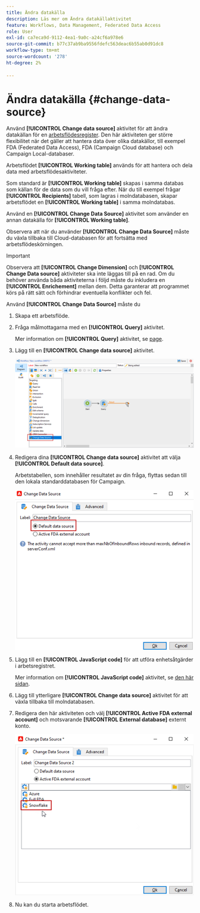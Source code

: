 ```yaml
---
title: Ändra datakälla
description: Läs mer om Ändra datakällaktivitet
feature: Workflows, Data Management, Federated Data Access
role: User
exl-id: ca7eca9d-9112-4ea1-9a0c-a24cf6a978e6
source-git-commit: b77c37ab9ba9556fdefc563deac6b55ab0d91dc8
workflow-type: tm+mt
source-wordcount: '278'
ht-degree: 2%

---
```


# Ändra datakälla {#change-data-source}

Använd **[!UICONTROL Change data source]** aktivitet för att ändra datakällan för en [arbetsflödesregister](use-workflow-data.md#workflow-temporary-work-table). Den här aktiviteten ger större flexibilitet när det gäller att hantera data över olika datakällor, till exempel FDA (Federated Data Access), FDA (Campaign Cloud database) och Campaign Local-databaser.

Arbetsflödet **[!UICONTROL Working table]** används för att hantera och dela data med arbetsflödesaktiviteter.

Som standard är **[!UICONTROL Working table]** skapas i samma databas som källan för de data som du vill fråga efter.
När du till exempel frågar **[!UICONTROL Recipients]** tabell, som lagras i molndatabasen, skapar arbetsflödet en **[!UICONTROL Working table]** i samma molndatabas.

Använd en **[!UICONTROL Change Data Source]** aktivitet som använder en annan datakälla för **[!UICONTROL Working table]**.

Observera att när du använder **[!UICONTROL Change Data Source]** måste du växla tillbaka till Cloud-databasen för att fortsätta med arbetsflödeskörningen.

>[!IMPORTANT]
>
>Observera att **[!UICONTROL Change Dimension]** och **[!UICONTROL Change Data source]** aktiviteter ska inte läggas till på en rad. Om du behöver använda båda aktiviteterna i följd måste du inkludera en **[!UICONTROL Enrichement]** mellan dem. Detta garanterar att programmet körs på rätt sätt och förhindrar eventuella konflikter och fel.

Använd **[!UICONTROL Change Data Source]** måste du

1. Skapa ett arbetsflöde.

1. Fråga målmottagarna med en **[!UICONTROL Query]** aktivitet.

   Mer information om **[!UICONTROL Query]** aktivitet, se [page](query.md#create-a-query).

1. Lägg till en **[!UICONTROL Change data source]** aktivitet.

   ![](assets/change-data-source.png)

1. Redigera dina **[!UICONTROL Change data source]** aktivitet att välja **[!UICONTROL Default data source]**.

   Arbetstabellen, som innehåller resultatet av din fråga, flyttas sedan till den lokala standarddatabasen för Campaign.

   ![](assets/change-data-source_2.png)

1. Lägg till en **[!UICONTROL JavaScript code]** för att utföra enhetsåtgärder i arbetsregistret.

   Mer information om **[!UICONTROL JavaScript code]** aktivitet, se [den här sidan](sql-code-and-javascript-code.md#javascript-code).

1. Lägg till ytterligare **[!UICONTROL Change data source]** aktivitet för att växla tillbaka till molndatabasen.

1. Redigera den här aktiviteten och välj **[!UICONTROL Active FDA external account]** och motsvarande **[!UICONTROL External database]** externt konto.

   ![](assets/change-data-source_3.png)

1. Nu kan du starta arbetsflödet.

